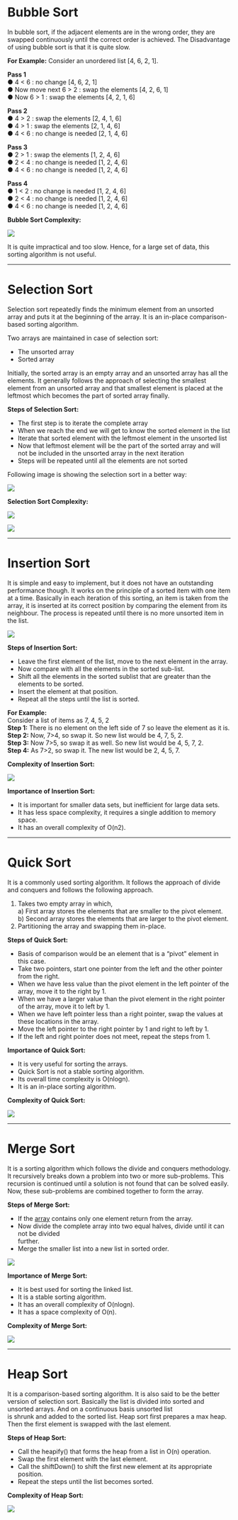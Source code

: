 # Bubble Sort

In bubble sort, if the adjacent elements are in the wrong order, they are swapped continuously until the correct order is achieved. The Disadvantage of using bubble sort is that it is quite slow.

**For Example:** Consider an unordered list \[4, 6, 2, 1\].

**Pass 1**  
● 4 < 6 : no change \[4, 6, 2, 1\]  
● Now move next 6 > 2 : swap the elements \[4, 2, 6, 1\]  
● Now 6 > 1 : swap the elements \[4, 2, 1, 6\]

**Pass 2**  
● 4 > 2 : swap the elements \[2, 4, 1, 6\]  
● 4 > 1 : swap the elements \[2, 1, 4, 6\]  
● 4 < 6 : no change is needed \[2, 1, 4, 6\]

**Pass 3**  
● 2 > 1 : swap the elements \[1, 2, 4, 6\]  
● 2 < 4 : no change is needed \[1, 2, 4, 6\]  
● 4 < 6 : no change is needed \[1, 2, 4, 6\]

**Pass 4**  
● 1 < 2 : no change is needed \[1, 2, 4, 6\]  
● 2 < 4 : no change is needed \[1, 2, 4, 6\]  
● 4 < 6 : no change is needed \[1, 2, 4, 6\]

**Bubble Sort Complexity:**

![](https://www.codingninjas.com/blog/wp-content/uploads/2020/09/1.png)

It is quite impractical and too slow. Hence, for a large set of data, this sorting algorithm is not useful.

<hr/>

# Selection Sort

Selection sort repeatedly finds the minimum element from an unsorted array and puts it at the beginning of the array. It is an in-place comparison-based sorting algorithm.

Two arrays are maintained in case of selection sort:

- The unsorted array
- Sorted array

Initially, the sorted array is an empty array and an unsorted array has all the elements. It generally follows the approach of selecting the smallest element from an unsorted array and that smallest element is placed at the leftmost which becomes the part of sorted array finally.

**Steps of Selection Sort:**

- The first step is to iterate the complete array
- When we reach the end we will get to know the sorted element in the list
- Iterate that sorted element with the leftmost element in the unsorted list
- Now that leftmost element will be the part of the sorted array and will not be included in the unsorted array in the next iteration
- Steps will be repeated until all the elements are not sorted

Following image is showing the selection sort in a better way:

![](https://www.codingninjas.com/blog/wp-content/uploads/2020/09/2.png)

**Selection Sort Complexity:**

![](https://www.codingninjas.com/blog/wp-content/uploads/2020/09/3.png)

![](https://www.codingninjas.com/blog/wp-content/uploads/2020/09/4.png)

<hr/>

# Insertion Sort

It is simple and easy to implement, but it does not have an outstanding performance though. It works on the principle of a sorted item with one item at a time. Basically in each iteration of this sorting, an item is taken from the array, it is inserted at its correct position by comparing the element from its neighbour. The process is repeated until there is no more unsorted item in the list.

![](https://www.codingninjas.com/blog/wp-content/uploads/2020/09/5.png)

**Steps of Insertion Sort:**

- Leave the first element of the list, move to the next element in the array.
- Now compare with all the elements in the sorted sub-list.
- Shift all the elements in the sorted sublist that are greater than the elements to be sorted.
- Insert the element at that position.
- Repeat all the steps until the list is sorted.

**For Example:**  
Consider a list of items as 7, 4, 5, 2  
**Step 1:** There is no element on the left side of 7 so leave the element as it is.  
**Step 2:** Now, 7>4, so swap it. So new list would be 4, 7, 5, 2.  
**Step 3:** Now 7>5, so swap it as well. So new list would be 4, 5, 7, 2.  
**Step 4:** As 7>2, so swap it. The new list would be 2, 4, 5, 7.

**Complexity of Insertion Sort:**

![](https://www.codingninjas.com/blog/wp-content/uploads/2020/09/6.png)

**Importance of Insertion Sort:**

- It is important for smaller data sets, but inefficient for large data sets.
- It has less space complexity, it requires a single addition to memory space.
- It has an overall complexity of O(n2).

<hr/>

# Quick Sort

It is a commonly used sorting algorithm. It follows the approach of divide and conquers and follows the following approach.

1. Takes two empty array in which,  
    a) First array stores the elements that are smaller to the pivot element.  
    b) Second array stores the elements that are larger to the pivot element.
2. Partitioning the array and swapping them in-place.

**Steps of Quick Sort:**

- Basis of comparison would be an element that is a “pivot” element in this case.
- Take two pointers, start one pointer from the left and the other pointer from the right.
- When we have less value than the pivot element in the left pointer of the array, move it to the right by 1.
- When we have a larger value than the pivot element in the right pointer of the array, move it to left by 1.
- When we have left pointer less than a right pointer, swap the values at these locations in the array.
- Move the left pointer to the right pointer by 1 and right to left by 1.
- If the left and right pointer does not meet, repeat the steps from 1.

**Importance of Quick Sort:**

- It is very useful for sorting the arrays.
- Quick Sort is not a stable sorting algorithm.
- Its overall time complexity is O(nlogn).
- It is an in-place sorting algorithm.

**Complexity of Quick Sort:**

![](https://www.codingninjas.com/blog/wp-content/uploads/2020/09/7.png)

<hr/>

# Merge Sort

It is a sorting algorithm which follows the divide and conquers methodology. It recursively breaks down a problem into two or more sub-problems. This recursion is continued until a solution is not found that can be solved easily. Now, these sub-problems are combined together to form the array.

**Steps of Merge Sort:**

- If the [array](https://en.wikipedia.org/wiki/Array_data_structure) contains only one element return from the array.
- Now divide the complete array into two equal halves, divide until it can not be divided  
    further.
- Merge the smaller list into a new list in sorted order.

![](https://www.codingninjas.com/blog/wp-content/uploads/2020/09/8.png)

**Importance of Merge Sort:**

- It is best used for sorting the linked list.
- It is a stable sorting algorithm.
- It has an overall complexity of O(nlogn).
- It has a space complexity of O(n).

**Complexity of Merge Sort:**

![](https://www.codingninjas.com/blog/wp-content/uploads/2020/09/9.png)

<hr/>

# Heap Sort

It is a comparison-based sorting algorithm. It is also said to be the better version of selection sort. Basically the list is divided into sorted and unsorted arrays. And on a continuous basis unsorted list  
is shrunk and added to the sorted list. Heap sort first prepares a max heap. Then the first element is swapped with the last element.

**Steps of Heap Sort:**

- Call the heapify() that forms the heap from a list in O(n) operation.
- Swap the first element with the last element.
- Call the shiftDown() to shift the first new element at its appropriate position.
- Repeat the steps until the list becomes sorted.

**Complexity of Heap Sort:**

![](https://www.codingninjas.com/blog/wp-content/uploads/2020/09/10.png)
